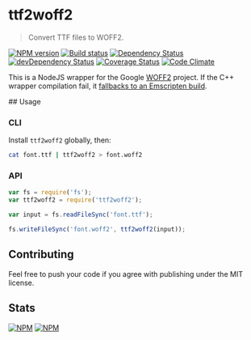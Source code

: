 # ttf2woff2

> Convert TTF files to WOFF2.

[![NPM version](https://badge.fury.io/js/ttf2woff2.svg)](https://npmjs.org/package/ttf2woff2) [![Build status](https://secure.travis-ci.org/nfroidure/ttf2woff2.svg)](https://travis-ci.org/nfroidure/ttf2woff2) [![Dependency Status](https://david-dm.org/nfroidure/ttf2woff2.svg)](https://david-dm.org/nfroidure/ttf2woff2) [![devDependency Status](https://david-dm.org/nfroidure/ttf2woff2/dev-status.svg)](https://david-dm.org/nfroidure/ttf2woff2#info=devDependencies) [![Coverage Status](https://coveralls.io/repos/nfroidure/ttf2woff2/badge.svg?branch=master)](https://coveralls.io/r/nfroidure/ttf2woff2?branch=master) [![Code Climate](https://codeclimate.com/github/nfroidure/ttf2woff2.svg)](https://codeclimate.com/github/nfroidure/ttf2woff2)

This is a NodeJS wrapper for the Google [WOFF2](https://github.com/google/woff2)
 project. If the C++ wrapper compilation fail, it [fallbacks to an Emscripten
 build](http://insertafter.com/en/blog/native-node-module.html).

## Usage

### CLI

Install `ttf2woff2` globally, then:

```sh
cat font.ttf | ttf2woff2 > font.woff2
```

### API

```js
var fs = require('fs');
var ttf2woff2 = require('ttf2woff2');

var input = fs.readFileSync('font.ttf');

fs.writeFileSync('font.woff2', ttf2woff2(input));

```

## Contributing
Feel free to push your code if you agree with publishing under the MIT license.

## Stats
[![NPM](https://nodei.co/npm/ttf2woff2.png?downloads=true&stars=true)](https://nodei.co/npm/ttf2woff2/)
[![NPM](https://nodei.co/npm-dl/ttf2woff2.png)](https://nodei.co/npm/ttf2woff2/)
